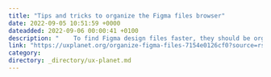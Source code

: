 ```yaml
---
title: "Tips and tricks to organize the Figma files browser"
date: 2022-09-05 10:51:59 +0000
dateadded: 2022-09-06 00:00:41 +0100
description: "    To find Figma design files faster, they should be organized well  Continue reading on UX Planet »  "
link: "https://uxplanet.org/organize-figma-files-7154e0126cf0?source=rss----819cc2aaeee0---4"
category:
directory: _directory/ux-planet.md
---
```

